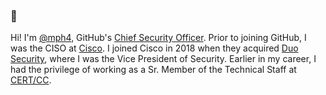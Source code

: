 ### 👋 

Hi! I'm [@mph4](https://github.com/mph4), GitHub's [Chief Security Officer](https://github.blog/2021-02-24-hello-from-githubs-new-chief-security-officer/). Prior to joining GitHub, I was the CISO at [Cisco](https://www.cisco.com). I joined Cisco in 2018 when they acquired [Duo Security](https://www.duo.com), where I was the Vice President of Security. Earlier in my career, I had the privilege of working as a Sr. Member of the Technical Staff at [CERT/CC](https://cert.org).


<!--
**mph4/mph4** is a ✨ _special_ ✨ repository because its `README.md` (this file) appears on your GitHub profile.

Here are some ideas to get you started:

- 🔭 I’m currently working on ...
- 🌱 I’m currently learning ...
- 👯 I’m looking to collaborate on ...
- 🤔 I’m looking for help with ...
- 💬 Ask me about ...
- 📫 How to reach me: ...
- 😄 Pronouns: ...
- ⚡ Fun fact: ...
-->
